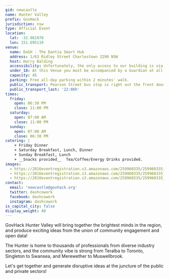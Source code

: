 ```yaml
---
gid: newcastle
name: Hunter Valley
prefix: GovHack
jurisdiction: nsw
type: Official Event
location:
  lat: -32.961978
  lon: 151.695119
venue:
  name: DaSH - The Dantia Smart Hub
  address: 1/63 Ridley Street Charlestown 2290 NSW
  host: Harry Balding
  accessibility: Unfortunately, the only access to our building is via a staircase!
  under_18: At this Venue you must be accompanied by a Guardian at all times
  capacity: 45
  parking: Free all-day parking within 2 minutes' walk. 
  public_transport: Pearson Street bus stop is right out the front door! Taxi rank 30 seconds' walk.
  public_transport_last: '22:08h'
times:
  friday:
    open: 06:30 PM
    close: 11:00 PM
  saturday:
    open: 07:00 AM
    close: 11:00 PM
  sunday:
    open: 07:00 AM
    close: 06:30 PM
catering: |
    + Friday Dinner   
    + Saturday Breakfast, Lunch, Dinner    
    + Sunday Breakfast, Lunch  
    + __Snacks provided__  Tea/Coffee/Energy Drinks provided.  
images:
  - https://2016eventregistration.s3.amazonaws.com/259960335/259960335jun152016308pmharrybaldingharrybaldingnewsouthwalesofficialeventgovhackhuntervalleywillbringtogetherthebrightestmindsintheregionandproduceexcitingideasfromtheunionofcommunityengagementandopendatathehunterishometothousandsofprofessionalsfromdiverseindustrysectorsandthecommunityvibeisstrongfromteralbatotorontosingletontoswanseaandmerewethertomuswellbrook.letsgettogetherandgeneratedisruptiveideasatthejunctureofthepublicandprivatesectorsdashthedantiasmarthub163ridleystreetcharlestown2290nswunfortunatelytheonlyaccesstoourbuildingisviaastaircase42972520_dashbusinessphotos001.jpg42972522_dashbusinessphotos010.jpg42972523_dashbusinessphotos013.jpg42972525cateredfridaydinnersaturdaybreakfastlunchdinnersundaybreakfastlunchsnacksprovided.teacoffeeenergydrinksprovided.freealldayparkingwithin2minuteswalk.pearsonstreetbusstopisrightoutthefrontdoortaxirank30secondswalk.2208harrybaldingnewcastlegovhack.orgnewcastlegovhack.orgdashcoworkdashcoworkdashcowork_42972520_dashbusinessphotos001.jpg
  - https://2016eventregistration.s3.amazonaws.com/259960335/259960335jun152016308pmharrybaldingharrybaldingnewsouthwalesofficialeventgovhackhuntervalleywillbringtogetherthebrightestmindsintheregionandproduceexcitingideasfromtheunionofcommunityengagementandopendatathehunterishometothousandsofprofessionalsfromdiverseindustrysectorsandthecommunityvibeisstrongfromteralbatotorontosingletontoswanseaandmerewethertomuswellbrook.letsgettogetherandgeneratedisruptiveideasatthejunctureofthepublicandprivatesectorsdashthedantiasmarthub163ridleystreetcharlestown2290nswunfortunatelytheonlyaccesstoourbuildingisviaastaircase42972520_dashbusinessphotos001.jpg42972522_dashbusinessphotos010.jpg42972523_dashbusinessphotos013.jpg42972525cateredfridaydinnersaturdaybreakfastlunchdinnersundaybreakfastlunchsnacksprovided.teacoffeeenergydrinksprovided.freealldayparkingwithin2minuteswalk.pearsonstreetbusstopisrightoutthefrontdoortaxirank30secondswalk.2208harrybaldingnewcastlegovhack.orgnewcastlegovhack.orgdashcoworkdashcoworkdashcowork_42972522_dashbusinessphotos010.jpg
  - https://2016eventregistration.s3.amazonaws.com/259960335/259960335jun152016308pmharrybaldingharrybaldingnewsouthwalesofficialeventgovhackhuntervalleywillbringtogetherthebrightestmindsintheregionandproduceexcitingideasfromtheunionofcommunityengagementandopendatathehunterishometothousandsofprofessionalsfromdiverseindustrysectorsandthecommunityvibeisstrongfromteralbatotorontosingletontoswanseaandmerewethertomuswellbrook.letsgettogetherandgeneratedisruptiveideasatthejunctureofthepublicandprivatesectorsdashthedantiasmarthub163ridleystreetcharlestown2290nswunfortunatelytheonlyaccesstoourbuildingisviaastaircase42972520_dashbusinessphotos001.jpg42972522_dashbusinessphotos010.jpg42972523_dashbusinessphotos013.jpg42972525cateredfridaydinnersaturdaybreakfastlunchdinnersundaybreakfastlunchsnacksprovided.teacoffeeenergydrinksprovided.freealldayparkingwithin2minuteswalk.pearsonstreetbusstopisrightoutthefrontdoortaxirank30secondswalk.2208harrybaldingnewcastlegovhack.orgnewcastlegovhack.orgdashcoworkdashcoworkdashcowork_42972523_dashbusinessphotos013.jpg
contact:
  email: 'newcastle@govhack.org'
  twitter: dashcowork
  facebook: dashcowork
  instagram: dashcowork
is_capital_city: false
display_weight: 40
---
```


GovHack Hunter Valley will bring together the brightest minds in the region, and produce exciting ideas from the union of community engagement and open data!

The Hunter is home to thousands of professionals from diverse industry sectors, and the community vibe is strong from Teralba to Toronto, Singleton to Swansea, and Merewether to Muswellbrook.

Let's get together and generate disruptive ideas at the juncture of the public and private sectors!